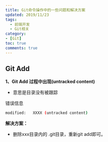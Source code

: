```yaml
---
title: Git命令操作中的一些问题和解决方案
updated: 2019/11/23
tags: 
  - 前端开发
  - Git相关
category: 
- [Git]
toc: true
comments: true
---
```


## Git Add

**1、Git Add 过程中出现(untracked content)**

* 意思是目录没有被跟踪

错误信息
```sh
modified:   XXXX (untracked content)
```

**解决方案：**
- 删除xxx目录内的 .git目录，重新git add即可。
